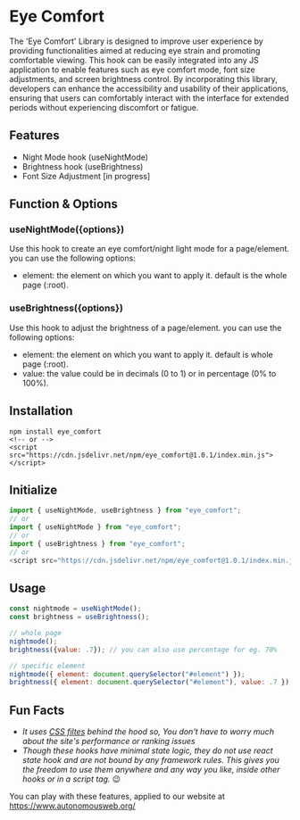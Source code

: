 # Eye Comfort
The 'Eye Comfort' Library is designed to improve user experience by providing functionalities aimed at reducing eye strain and promoting comfortable viewing. This hook can be easily integrated into any JS application to enable features such as eye comfort mode, font size adjustments, and screen brightness control. By incorporating this library, developers can enhance the accessibility and usability of their applications, ensuring that users can comfortably interact with the interface for extended periods without experiencing discomfort or fatigue.


## Features
- Night Mode hook (useNightMode)
- Brightness hook (useBrightness)
- Font Size Adjustment [in progress]


## Function & Options
### useNightMode({options})
Use this hook to create an eye comfort/night light mode for a page/element. you can use the following options:
  - element: the element on which you want to apply it. default is the whole page (:root).
### useBrightness({options})
Use this hook to adjust the brightness of a page/element. you can use the following options:
  - element: the element on which you want to apply it. default is whole page (:root).
  - value: the value could be in decimals (0 to 1) or in percentage (0% to 100%).


## Installation
```terminal
npm install eye_comfort
<!-- or -->
<script src="https://cdn.jsdelivr.net/npm/eye_comfort@1.0.1/index.min.js"></script>
```


## Initialize
```js
import { useNightMode, useBrightness } from "eye_comfort";
// or
import { useNightMode } from "eye_comfort";
// or
import { useBrightness } from "eye_comfort";
// or
<script src="https://cdn.jsdelivr.net/npm/eye_comfort@1.0.1/index.min.js"></script>
```


## Usage
```js
const nightmode = useNightMode();
const brightness = useBrightness();

// whole page
nightmode();
brightness({value: .7}); // you can also use percentage for eg. 70%

// specific element
nightmode({ element: document.querySelector("#element") });
brightness({ element: document.querySelector("#element"), value: .7 }); // you can also use percentage for eg. 70%
```


## Fun Facts
- _It uses <a target="_blank" href="https://developer.mozilla.org/en-US/docs/Web/CSS/filter">CSS filtes</a> behind the hood so, You don't have to worry much about the site's performance or ranking issues_
- _Though these hooks have minimal state logic, they do not use react state hook and are not bound by any framework rules. This gives you the freedom to use them anywhere and any way you like, inside other hooks or in a script tag._ :wink:


You can play with these features, applied to our website at https://www.autonomousweb.org/
